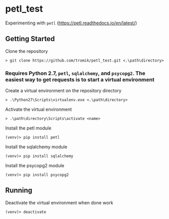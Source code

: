 # petl_test
Experimenting with `petl` (https://petl.readthedocs.io/en/latest/)

## Getting Started

Clone the repository
```
> git clone https://github.com/tromik/petl_test.git <.\path\directory>
```

### Requires Python 2.7, `petl`, `sqlalchemy`, and `psycopg2`. The easiest way to get requests is to start a virtual environment

Create a virtual environment on the repository directory
```
> .\Python27\Scripts\virtualenv.exe <.\path\directory>
```

Activate the virtual environment
```
> .\path\directory\Scripts\activate <name>
```

Install the petl module
```
(venv)> pip install petl
```

Install the sqlalchemy module
```
(venv)> pip install sqlalchemy
```

Install the psycopg2 module
```
(venv)> pip install psycopg2
```

## Running

Deactivate the virtual environment when done work
```
(venv)> deactivate
```
